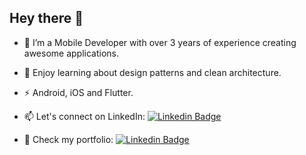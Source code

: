 
## Hey there 👋

- 📲 I’m a Mobile Developer with over 3 years of experience creating awesome applications.

- 🚀 Enjoy learning about design patterns and clean architecture.

- :zap: Android, iOS and Flutter.

- :mailbox: Let's connect on LinkedIn: [![Linkedin Badge](https://img.shields.io/badge/LinkedIn-blue?style=flat&logo=Linkedin&logoColor=white)](https://www.linkedin.com/in/barraganesteban/)

- 💼 Check my portfolio: [![Linkedin Badge](https://img.shields.io/badge/Esteban%20Coder-purple?style=flat&)](https://meek-mandazi-206906.netlify.app/)

<div id="header" align="center">
  <img src="https://github-readme-stats.vercel.app/api/top-langs/?username=s15-coder&layout=compact" alt=""/>
</div>
